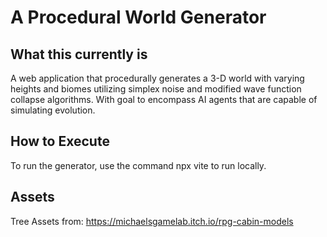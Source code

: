 # A Procedural World Generator

## What this currently is

A web application that procedurally generates a 3-D world with varying heights and biomes utilizing simplex noise and modified wave function collapse algorithms. With goal to encompass AI agents that are capable of simulating evolution.

## How to Execute

To run the generator, use the command npx vite to run locally.

## Assets

Tree Assets from: https://michaelsgamelab.itch.io/rpg-cabin-models
